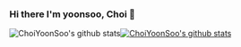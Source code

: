 ### Hi there I'm yoonsoo, Choi 👋



<!--
**ChoiYoonSoo/ChoiYoonSoo** is a ✨ _special_ ✨ repository because its `README.md` (this file) appears on your GitHub profile.

Here are some ideas to get you started:

- 🔭 I’m currently working on ...
- 🌱 I’m currently learning ...
- 👯 I’m looking to collaborate on ...
- 🤔 I’m looking for help with ...
- 💬 Ask me about ...
- 📫 How to reach me: ...
- 😄 Pronouns: ...
- ⚡ Fun fact: ...
-->



![ChoiYoonSoo's github stats](https://github-readme-stats.vercel.app/api?username=ChoiYoonSoo&show_icons=true&theme=dracula)[![ChoiYoonSoo's github stats](https://github-readme-stats.vercel.app/api/top-langs/?username=ChoiYoonSoo&show_icons=true&theme=dracula&hide_border=true&title_color=004386&icon_color=004386&layout=compact)](https://github.com/ChoiYoonSoo)
